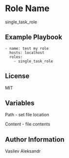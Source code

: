 Role Name
=========
single_task_role


Example Playbook
----------------

~~~
- name: test my role
  hosts: localhost
  roles:
    - single_task_role

~~~
    
License
-------
MIT



Variables 
------------------

Path - set file location  

Content - file contents

Author Information
------------------

Vasilev Aleksandr
